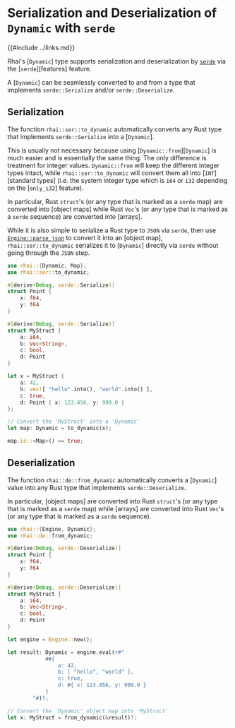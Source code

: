Serialization and Deserialization of `Dynamic` with `serde`
=========================================================

{{#include ../links.md}}

Rhai's [`Dynamic`] type supports serialization and deserialization by [`serde`](https://crates.io/crates/serde)
via the [`serde`][features] feature.

A [`Dynamic`] can be seamlessly converted to and from a type that implements `serde::Serialize` and/or
`serde::Deserialize`.


Serialization
-------------

The function `rhai::ser::to_dynamic` automatically converts any Rust type that implements `serde::Serialize`
into a [`Dynamic`].

This is usually not necessary because using [`Dynamic::from`][`Dynamic`] is much easier and is essentially
the same thing.  The only difference is treatment for integer values.  `Dynamic::from` will keep the different
integer types intact, while `rhai::ser::to_dynamic` will convert them all into [`INT`][standard types]
(i.e. the system integer type which is `i64` or `i32` depending on the [`only_i32`] feature).

In particular, Rust `struct`'s (or any type that is marked as a `serde` map) are converted into [object maps]
while Rust `Vec`'s (or any type that is marked as a `serde` sequence) are converted into [arrays].

While it is also simple to serialize a Rust type to `JSON` via `serde`,
then use [`Engine::parse_json`]({{rootUrl}}/language/json.md) to convert it into an [object map],
`rhai::ser::to_dynamic` serializes it to [`Dynamic`] directly via `serde` without going through the `JSON` step.

```rust
use rhai::{Dynamic, Map};
use rhai::ser::to_dynamic;

#[derive(Debug, serde::Serialize)]
struct Point {
    x: f64,
    y: f64
}

#[derive(Debug, serde::Serialize)]
struct MyStruct {
    a: i64,
    b: Vec<String>,
    c: bool,
    d: Point
}

let x = MyStruct {
    a: 42,
    b: vec![ "hello".into(), "world".into() ],
    c: true,
    d: Point { x: 123.456, y: 999.0 }
};

// Convert the 'MyStruct' into a 'Dynamic'
let map: Dynamic = to_dynamic(x);

map.is::<Map>() == true;
```


Deserialization
---------------

The function `rhai::de::from_dynamic` automatically converts a [`Dynamic`] value into any Rust type
that implements `serde::Deserialize`.

In particular, [object maps] are converted into Rust `struct`'s (or any type that is marked as
a `serde` map) while [arrays] are converted into Rust `Vec`'s (or any type that is marked
as a `serde` sequence).

```rust
use rhai::{Engine, Dynamic};
use rhai::de::from_dynamic;

#[derive(Debug, serde::Deserialize)]
struct Point {
    x: f64,
    y: f64
}

#[derive(Debug, serde::Deserialize)]
struct MyStruct {
    a: i64,
    b: Vec<String>,
    c: bool,
    d: Point
}

let engine = Engine::new();

let result: Dynamic = engine.eval(r#"
            ##{
                a: 42,
                b: [ "hello", "world" ],
                c: true,
                d: #{ x: 123.456, y: 999.0 }
            }
        "#)?;

// Convert the 'Dynamic' object map into 'MyStruct'
let x: MyStruct = from_dynamic(&result)?;
```
